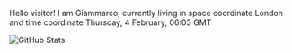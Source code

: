 Hello visitor! I am Giammarco, currently living in space coordinate London and time coordinate Thursday, 4 February, 06:03 GMT

![GitHub Stats](https://github-readme-stats.vercel.app/api?username=grcasanova)
